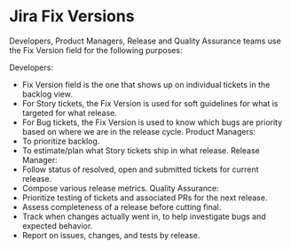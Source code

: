 # Jira Fix Versions

Developers, Product Managers, Release and Quality Assurance teams use the Fix Version field for the following purposes:

 Developers: 
  - Fix Version field is the one that shows up on individual tickets in the backlog view.
  - For Story tickets, the Fix Version is used for soft guidelines for what is targeted for what release. 
  - For Bug tickets, the Fix Version is used to know which bugs are priority based on where we are in the release cycle.
 Product Managers:
  - To prioritize backlog.
  - To estimate/plan what Story tickets ship in what release.
 Release Manager:
  - Follow status of resolved, open and submitted tickets for current release.
  - Compose various release metrics.
 Quality Assurance:
  - Prioritize testing of tickets and associated PRs for the next release.
  - Assess completeness of a release before cutting final.
  - Track when changes actually went in, to help investigate bugs and expected behavior.
  - Report on issues, changes, and tests by release.
